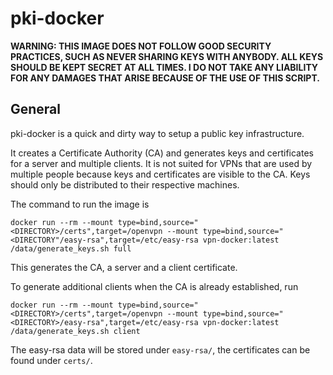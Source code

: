 # pki-docker

**WARNING: THIS IMAGE DOES NOT FOLLOW GOOD SECURITY PRACTICES, SUCH AS NEVER SHARING KEYS WITH ANYBODY. ALL KEYS SHOULD BE KEPT SECRET AT ALL TIMES. I DO NOT TAKE ANY LIABILITY FOR ANY DAMAGES THAT ARISE BECAUSE OF THE USE OF THIS SCRIPT.**

## General
pki-docker is a quick and dirty way to setup a public key infrastructure.

It creates a Certificate Authority (CA) and generates keys and certificates for a server and multiple clients. It is not suited for VPNs that are used by multiple people because
keys and certificates are visible to the CA. Keys should only be distributed to their respective machines.

The command to run the image is 
```
docker run --rm --mount type=bind,source="<DIRECTORY>/certs",target=/openvpn --mount type=bind,source="<DIRECTORY"/easy-rsa",target=/etc/easy-rsa vpn-docker:latest /data/generate_keys.sh full
```
This generates the CA, a server and a client certificate. 

To generate additional clients when the CA is already established, run 
```
docker run --rm --mount type=bind,source="<DIRECTORY>/certs",target=/openvpn --mount type=bind,source="<DIRECTORY>/easy-rsa",target=/etc/easy-rsa vpn-docker:latest /data/generate_keys.sh client
```

The easy-rsa data will be stored under ```easy-rsa/```, the certificates can be found under ```certs/```.
